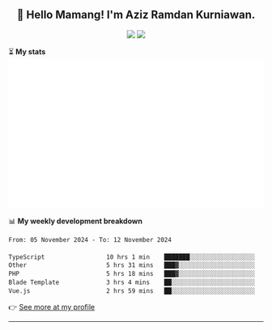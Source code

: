 <h2 align="center">👋 Hello Mamang! I'm Aziz Ramdan Kurniawan.</h2>  
<p align="center">
  <img src="https://komarev.com/ghpvc/?username=azizramdan">
  <img src="https://wakatime.com/badge/user/90056fa0-4c31-4eca-954e-2a3ac05896f9.svg">
</p>
    
⏳ **My stats**  
![](https://raw.githubusercontent.com/azizramdan/github-stats/master/generated/overview.svg#gh-dark-mode-only)

📊 **My weekly development breakdown**
<!--START_SECTION:waka-->

```txt
From: 05 November 2024 - To: 12 November 2024

TypeScript                 10 hrs 1 min    ███████░░░░░░░░░░░░░░░░░░   27.54 %
Other                      5 hrs 31 mins   ███▓░░░░░░░░░░░░░░░░░░░░░   15.15 %
PHP                        5 hrs 18 mins   ███▓░░░░░░░░░░░░░░░░░░░░░   14.56 %
Blade Template             3 hrs 4 mins    ██░░░░░░░░░░░░░░░░░░░░░░░   08.42 %
Vue.js                     2 hrs 59 mins   ██░░░░░░░░░░░░░░░░░░░░░░░   08.22 %
```

<!--END_SECTION:waka-->
👉 [See more at my profile](https://wakatime.com/@azizramdan)
***
